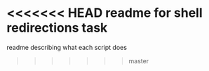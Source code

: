 <<<<<<< HEAD
readme for shell redirections task
=======
readme describing what each script does
>>>>>>> master
